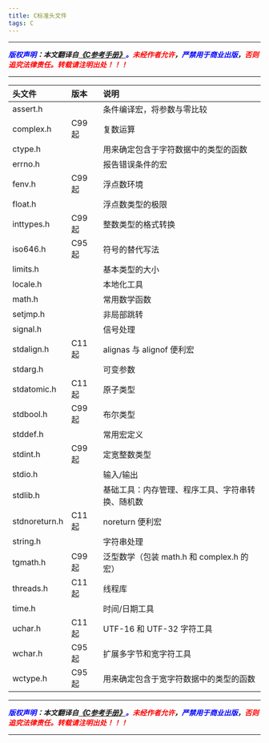 ```yaml
---
title: C标准头文件
tags: C
---
```


------

***<font color=blue>版权声明</font>：本文翻译自<font color=blue>[《C参考手册》](https://en.cppreference.com/w/c/header)。</font><font color=red>未经作者允许</font>，<font color=blue>严禁用于商业出版</font>，<font color=red>否则追究法律责任。转载请注明出处！！！</font>***

------

|头文件|版本|说明|
|:--|:--|:--|
|assert.h|	|条件编译宏，将参数与零比较
|complex.h| C99 起|	复数运算
|ctype.h||	用来确定包含于字符数据中的类型的函数
|errno.h|	|报告错误条件的宏
|fenv.h| C99 起|	浮点数环境
|float.h|	|浮点数类型的极限
|inttypes.h| C99 起|	整数类型的格式转换
|iso646.h| C95 起|	符号的替代写法
|limits.h|	|基本类型的大小
|locale.h|	|本地化工具
|math.h|	|常用数学函数
|setjmp.h|	|非局部跳转
|signal.h|	|信号处理
|stdalign.h| C11 起|	alignas 与 alignof 便利宏
|stdarg.h|	|可变参数
|stdatomic.h| C11 起|	原子类型
|stdbool.h| C99 起|	布尔类型
|stddef.h||常用宏定义
|stdint.h| C99 起|	定宽整数类型
|stdio.h|	|输入/输出
|stdlib.h|	|基础工具：内存管理、程序工具、字符串转换、随机数
|stdnoreturn.h| C11 起|	noreturn 便利宏
|string.h|	|字符串处理
|tgmath.h| C99 起|	泛型数学（包装 math.h 和 complex.h 的宏）
|threads.h| C11 起|	线程库
|time.h|	|时间/日期工具
|uchar.h| C11 起|	UTF-16 和 UTF-32 字符工具
|wchar.h| C95 起|	扩展多字节和宽字符工具
|wctype.h|C95 起|	用来确定包含于宽字符数据中的类型的函数





-----

***<font color=blue>版权声明</font>：本文翻译自<font color=blue>[《C参考手册》](https://en.cppreference.com/w/c/header)。</font><font color=red>未经作者允许</font>，<font color=blue>严禁用于商业出版</font>，<font color=red>否则追究法律责任。转载请注明出处！！！</font>***

------
